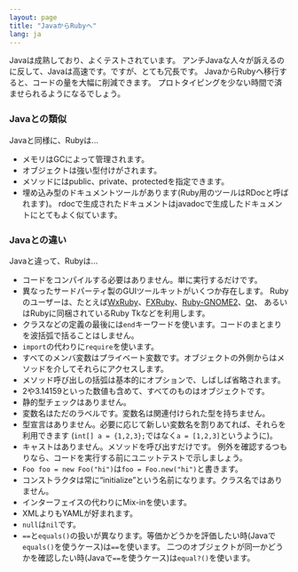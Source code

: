 ```yaml
---
layout: page
title: "JavaからRubyへ"
lang: ja
---
```


Javaは成熟しており、よくテストされています。
アンチJavaな人々が訴えるのに反して、Javaは高速です。ですが、とても冗長です。
JavaからRubyへ移行すると、コードの量を大幅に削減できます。
プロトタイピングを少ない時間で済ませられるようになるでしょう。

### Javaとの類似

Javaと同様に、Rubyは...

* メモリはGCによって管理されます。
* オブジェクトは強い型付けがされます。
* メソッドにはpublic、private、protectedを指定できます。
* 埋め込み型のドキュメントツールがあります(Ruby用のツールはRDocと呼ばれます)。
  rdocで生成されたドキュメントはjavadocで生成したドキュメントにとてもよく似ています。

### Javaとの違い

Javaと違って、Rubyは...

* コードをコンパイルする必要はありません。単に実行するだけです。
* 異なったサードパーティ製のGUIツールキットがいくつか存在します。
  Rubyのユーザーは、たとえば[WxRuby][1]、[FXRuby][2]、[Ruby-GNOME2][3]、[Qt][4]、
  あるいはRubyに同梱されているRuby Tkなどを利用します。
* クラスなどの定義の最後には`end`キーワードを使います。コードのまとまりを波括弧で括ることはしません。
* `import`の代わりに`require`を使います。
* すべてのメンバ変数はプライベート変数です。オブジェクトの外側からはメソッドを介してそれらにアクセスします。
* メソッド呼び出しの括弧は基本的にオプションで、しばしば省略されます。
* 2や3.14159といった数値も含めて、すべてのものはオブジェクトです。
* 静的型チェックはありません。
* 変数名はただのラベルです。変数名は関連付けられた型を持ちません。
* 型宣言はありません。必要に応じて新しい変数名を割りあてれば、それらを利用できます
  (`int[] a = {1,2,3};`ではなく`a = [1,2,3]`というように)。
* キャストはありません。メソッドを呼び出すだけです。
  例外を確認するつもりなら、コードを実行する前にユニットテストで示しましょう。
* `Foo foo = new Foo("hi")`は`foo = Foo.new("hi")`と書きます。
* コンストラクタは常に“initialize”という名前になります。クラス名ではありません。
* インターフェイスの代わりにMix-inを使います。
* XMLよりもYAMLが好まれます。
* `null`は`nil`です。
* `==`と`equals()`の扱いが異なります。等価かどうかを評価したい時(Javaで`equals()`を使うケース)は`==`を使います。
  二つのオブジェクトが同一かどうかを確認したい時(Javaで`==`を使うケース)は`equal?()`を使います。



[1]: https://github.com/eumario/wxruby
[2]: https://github.com/larskanis/fxruby
[3]: https://ruby-gnome2.osdn.jp/
[4]: https://github.com/ryanmelt/qtbindings/
